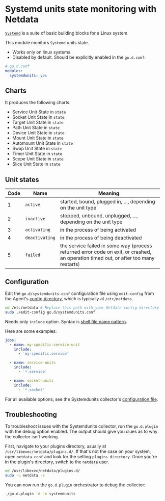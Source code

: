 <!--
title: "Systemd units state monitoring with Netdata"
custom_edit_url: https://github.com/netdata/go.d.plugin/edit/master/modules/systemdunits/README.md
sidebar_label: "Systemd units"
-->

# Systemd units state monitoring with Netdata

[`Systemd`](https://www.freedesktop.org/wiki/Software/systemd/) is a suite of basic building blocks for a Linux system.

This module monitors `Systemd` units state.

-   Works only on linux systems.
-   Disabled by default. Should be explicitly enabled in the `go.d.conf`:

```yaml
# go.d.conf
modules:
  systemdunits: yes
```

## Charts

It produces the following charts:

-   Service Unit State in `state`
-   Socket Unit State in `state`
-   Target Unit State in `state`
-   Path Unit State in `state`
-   Device Unit State in `state`
-   Mount Unit State in `state`
-   Automount Unit State in `state`
-   Swap Unit State in `state`
-   Timer Unit State in `state`
-   Scope Unit State in `state`
-   Slice Unit State in `state`

## Unit states

| Code  | Name         | Meaning |
| ----- | ------------ | ------- |
| 1     | `active`       | started, bound, plugged in, ..., depending on the unit type |
| 2     | `inactive`     | stopped, unbound, unplugged, ..., depending on the unit type |
| 3     | `activating`   | in the process of being activated |
| 4     | `deactivating` | in the process of being deactivated |
| 5     | `failed`       | the service failed in some way (process returned error code on exit, or crashed, an operation timed out, or after too many restarts) |

## Configuration

Edit the `go.d/systemdunits.conf` configuration file using `edit-config` from the Agent's [config
directory](/docs/step-by-step/step-04.md#find-your-netdataconf-file), which is typically at `/etc/netdata`.

```bash
cd /etc/netdata # Replace this path with your Netdata config directory
sudo ./edit-config go.d/systemdunits.conf
```

Needs only `include` option. Syntax is [shell file name pattern](https://golang.org/pkg/path/filepath/#Match).

Here are some examples:

```yaml
jobs:
  - name: my-specific-service-unit
    include:
      - 'my-specific.service'

  - name: service-units
    include:
      - '*.service'

  - name: socket-units
    include:
      - '*.socket'
```


For all available options, see the Systemdunits collector's [configuration
file](https://github.com/netdata/go.d.plugin/blob/master/config/go.d/systemdunits.conf).

## Troubleshooting

To troubleshoot issues with the Systemdunits collector, run the `go.d.plugin` with the debug option enabled.
The output should give you clues as to why the collector isn't working.

First, navigate to your plugins directory, usually at `/usr/libexec/netdata/plugins.d/`. If that's not the case on your
system, open `netdata.conf` and look for the setting `plugins directory`. Once you're in the plugin's directory, switch
to the `netdata` user.

```bash
cd /usr/libexec/netdata/plugins.d/
sudo -u netdata -s
```

You can now run the `go.d.plugin` orchestrator to debug the collector:

```bash
./go.d.plugin -d -m systemdunits
```
